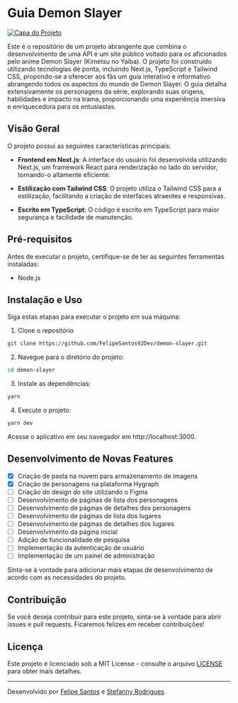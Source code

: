 # Guia Demon Slayer

[![Capa do Projeto](https://i.imgur.com/VexQxk2.jpg)](https://github.com/FelipeSantos92Dev/demon-slayer)

Este é o repositório de um projeto abrangente que combina o desenvolvimento de uma API e um site público voltado para os aficionados pelo anime Demon Slayer (Kimetsu no Yaiba). O projeto foi construído utilizando tecnologias de ponta, incluindo Next.js, TypeScript e Tailwind CSS, propondo-se a oferecer aos fãs um guia interativo e informativo abrangendo todos os aspectos do mundo de Demon Slayer. O guia detalha extensivamente os personagens da série, explorando suas origens, habilidades e impacto na trama, proporcionando uma experiência imersiva e enriquecedora para os entusiastas.

## Visão Geral

O projeto possui as seguintes características principais:

- **Frontend em Next.js**: A interface do usuário foi desenvolvida utilizando Next.js, um framework React para renderização no lado do servidor, tornando-o altamente eficiente.

- **Estilização com Tailwind CSS**: O projeto utiliza o Tailwind CSS para a estilização, facilitando a criação de interfaces atraentes e responsivas.

- **Escrito em TypeScript**: O código é escrito em TypeScript para maior segurança e facilidade de manutenção.

## Pré-requisitos

Antes de executar o projeto, certifique-se de ter as seguintes ferramentas instaladas:

- Node.js

## Instalação e Uso

Siga estas etapas para executar o projeto em sua máquina:

1. Clone o repositório

```sh
git clone https://github.com/FelipeSantos92Dev/demon-slayer.git
```

2. Navegue para o diretório do projeto:

```sh
cd demon-slayer
```

3. Instale as dependências:

```sh
yarn
```

4. Execute o projeto:

```sh
yarn dev
```

Acesse o aplicativo em seu navegador em http://localhost:3000.

## Desenvolvimento de Novas Features

- [x] Criação de pasta na nuvem para armazenamento de imagens
- [x] Criação de personagens na plataforma Hygraph
- [ ] Criação do design do site utilizando o Figma
- [ ] Desenvolvimento de páginas de lista dos personagens
- [ ] Desenvolvimento de páginas de detalhes dos personagens
- [ ] Desenvolvimento de páginas de lista dos lugares
- [ ] Desenvolvimento de páginas de detalhes dos lugares
- [ ] Desenvolvimento da página inicial
- [ ] Adição de funcionalidade de pesquisa
- [ ] Implementação da autenticação de usuário
- [ ] Implementação de um painel de administração

Sinta-se à vontade para adicionar mais etapas de desenvolvimento de acordo com as necessidades do projeto.

## Contribuição

Se você deseja contribuir para este projeto, sinta-se à vontade para abrir issues e pull requests. Ficaremos felizes em receber contribuições!

## Licença

Este projeto é licenciado sob a MIT License - consulte o arquivo [LICENSE](LICENSE) para obter mais detalhes.

---

Desenvolvido por [Felipe Santos](https://github.com/FelipeSantos92Dev) e [Stefanny Rodrigues](https://github.com/Stefanny44).
